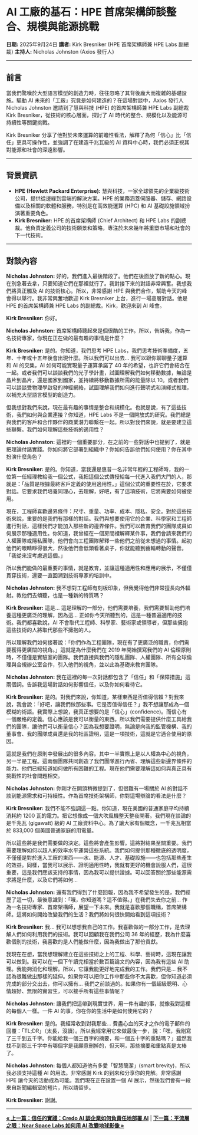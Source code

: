 # AI 工廠的基石：HPE 首席架構師談整合、規模與能源挑戰

**日期:** 2025年9月24日
**講者:** Kirk Bresniker (HPE 首席架構師兼 HPE Labs 副總裁)
**主持人:** Nicholas Johnston (Axios 發行人)

---

## 前言

當我們驚嘆於大型語言模型的創造力時，往往忽略了其背後龐大而複雜的基礎設施。驅動 AI 未來的「工廠」究竟是如何建造的？在這場對談中，Axios 發行人 Nicholas Johnston 邀請到了慧與科技 (HPE) 的首席架構師兼 HPE Labs 副總裁 Kirk Bresniker，從技術的核心層面，探討了 AI 時代的整合、規模化以及能源可持續性等關鍵挑戰。

Kirk Bresniker 分享了他對於未來運算的前瞻性看法，解釋了為何「信心」比「信任」更具可操作性，並強調了在建造千兆瓦級的 AI 資料中心時，我們必須正視其對能源和社會的深遠影響。

---

## 背景資訊

*   **HPE (Hewlett Packard Enterprise):** 慧與科技，一家全球領先的企業級技術公司，提供從邊緣到雲端的解決方案。HPE 的業務涵蓋伺服器、儲存、網路設備以及相關的軟體和服務，特別是在高效能運算 (HPC) 和 AI 基礎設施領域扮演著重要角色。
*   **Kirk Bresniker:** HPE 的首席架構師 (Chief Architect) 和 HPE Labs 的副總裁。他負責定義公司的技術願景和策略，專注於未來幾年將重塑市場和社會的下一代技術。

---

## 對談內容

**Nicholas Johnston:** 好的，我們進入最後階段了。他們在後面放了新的點心。現在別急著去拿，只要知道它們在那裡就行了。我對接下來的對話非常興奮。我想我們將真正觸及 AI 的技術核心。所以，非常感謝 HPE 與我們合作，幫助今天的峰會得以舉行。我非常興奮地歡迎 Kirk Bresniker 上台，進行一場高層對話。他是 HPE 的首席架構師兼 HPE Labs 的副總裁。Kirk，歡迎來到 AI 峰會。

**Kirk Bresniker:** 你好。

**Nicholas Johnston:** 首席架構師聽起來是個很酷的工作。所以，告訴我，作為一名技術專家，你現在正在做的最有趣的事情是什麼？

**Kirk Bresniker:** 是的。你知道，我們思考 HPE Labs，我們思考技術準備度，五年、十年或十五年後會出現什麼。所以我們可以出去... 我可以跟你聊聊量子運算和 AI 的交集，AI 如何可能實現量子運算承諾了 40 年的希望，也許它們會結合在一起。或者我們可以談談我們的光子學計畫，試圖理解我們如何移動數據，無論是晶片到晶片，還是國家到國家，並持續將移動數據所需的能量除以 10。或者我們可以談談受物理學啟發的神經網絡，試圖理解我們如何進行聲明式和演繹式推理，以補充大型語言模型的創造力。

但我想對我們來說，現在最有趣的事情是整合和規模化。也就是說，有了這些技術，我們如何與企業連接？你知道，HPE Labs 不是一個開放式的研究。我們總是與我們的客戶和合作夥伴的商業潛力聯繫在一起。所以對我們來說，就是要建立這些聯繫。我們如何理解這些技術的適用性？

**Nicholas Johnston:** 這裡的一個重要部分，在之前的一些對話中也提到了，就是把理論付諸實踐。你如何將它部署到組織中？你如何告訴他們如何使用？你在其中扮演什麼角色？

**Kirk Bresniker:** 是的。你知道，當我還是惠普一名非常年輕的工程師時，我的一位第一任經理教給我一個公式，我把這個公式傳授給每一代進入我們大門的人，那就是：「品質是根據最終客戶定義的使用適用性。」這個公式的重要性在於，它要求對話。它要求我們培養同理心，去理解，好吧，有了這項技術，它將需要如何被使用。

現在，工程師喜歡邊界條件：尺寸、重量、功率、成本、隱私、安全。對於這些技術來說，重要的是我們有那樣的對話。我們與想要使用它的企業、科學家和工程師進行對話，這樣我們才能加入那些新的邊界條件。我們可以教育我們的團隊成員如何展示那種適用性。你知道，我曾經在一個房間裡解釋某件事，我們會請來我們的人權團隊或隱私團隊，他們會向工程團隊解釋一些他們之前從未想過的事情。起初他們的眼睛睜得很大，然後他們會低頭看著桌子，你就能聽到齒輪轉動的聲音。「我從來沒考慮過這個。」

所以我們能做的最重要的事情，就是教育，並讓這種適用性和應用的展示，不僅僅貫穿技術，還要一直回溯到技術專家的培訓中。

**Nicholas Johnston:** 我不想對工程師有刻板印象，但我覺得他們非常擅長向外輻射。教他們去傾聽，也是一種新的特質嗎？

**Kirk Bresniker:** 這是... 這是理解的一部分，他們需要培養，我們需要幫助他們培養這種更廣泛的理解，因為這... 正如你今天所聽到的，這是一種普遍適用的技術。我們都喜歡說，AI 不會取代工程師、科學家、藝術家或領導者，但那些擁抱這些技術的人將取代那些不擁抱的人。

所以理解我們如何接著說：「你們作為工程團隊，現在有了更廣泛的職責，你們需要獲得更廣闊的視角。」這就是為什麼我們在 2019 年開始撰寫我們的 AI 倫理原則時，不僅僅是實驗室的團隊。我們直接與我們的隱私團隊、人權團隊、所有全球倫理與合規辦公室合作，引入他們的視角，並以此為基礎來教育團隊。

**Nicholas Johnston:** 我在這裡的每一次對話都包含了「信任」和「保障措施」這兩個詞。告訴我這場對話如何影響信任，以及你如何看待它。

**Kirk Bresniker:** 是的。對我們來說，你知道，某樣東西是否值得信賴？對我來說，我會說：「好吧，讓我們做那些事。它是否值得信任？」我不想讓那成為一個模糊的術語。我實際上想說，我真正想要的是「信心」(confidence)。而信心有一個嚴格的定義。信心應該是我可以衡量的東西。所以我們需要提供什麼工具給我們的團隊，讓他們可以衡量信心？因為我想要證明，無論是向我的監管機構、我的董事會、我的團隊成員還是我的社區證明，這是一項技術，這就是它適合使用的原因。

這就是我們在原則中發展出的很多內容。其中一半實際上是以人權為中心的視角，另一半是工程。這兩個團隊共同創造了我們團隊進行內省、理解這些新邊界條件的能力。他們已經知道如何做所有困難的工程。現在他們需要理解這如何與真正具有挑戰性的社會問題相交。

**Nicholas Johnston:** 你剛才在開頭稍微提到了，但很難有一場關於 AI 的對話不談到能源需求和可持續性。作為首席技術架構師，你對這場辯論的看法是什麼？

**Kirk Bresniker:** 我們不能不強調這一點。你知道，現在美國的普通家庭平均持續消耗約 1200 瓦的電力。把它想像成一個大吹風機整天整夜開著。我們現在談論的是千兆瓦 (gigawatt) 級的 AI 工廠資料中心。為了讓大家有個概念，一千兆瓦相當於 833,000 個美國普通家庭的用電量。

所以這些將是我們需要做的決定。這些將會產生影響。這將對結果至關重要。我們需要理解如何以超人的效率水平運營這些系統。我們如何提供那種徹底的透明度，不僅僅是對於進入工廠的東西——水、能源、人才、基礎設施——也包括那些產生的效益。同樣，當我可以展示、證明適用性時，我就有更好的機會說服人們，這很重要，這是我們應該支持的事情，因為我可以提供證據。可以回答關於那些能源需求將是什麼，以及它們將如何...

**Nicholas Johnston:** 還有我們得到了什麼回報，因為我不希望發生的是，我們經歷了這一切，最後意識到：「哦，你知道嗎？這不值得。」在我們失去你之前... 作為一名技術專家、首席架構師，展望一下未來。我就是喜歡那個職稱，首席架構師。這將如何開始改變我們的生活？我們將如何很快開始看到這項技術？

**Kirk Bresniker:** 我... 我可以想想我自己的工作。我喜歡做的一部分工作，是去理解人們如何利用我們的技術。我可以回顧我在我們公司 36 年的經歷，我為什麼喜歡個別的技術，我喜歡的是人們能做什麼，因為我做出了那份貢獻。

我現在在想，當我想理解建立在這些技術之上的工程、科學、藝術時，這現在讓我可以做到。我可以在一個下午讀完相當於數百篇論文的內容，因為我有這些 AI 助理。我能夠消化和理解。所以，它讓我能更好地完成我的工作。我們只是... 我不認為很難做出那樣的延伸。如果你可以把你工作中那些你不太喜歡，但你知道必須完成的部分交出去，你可以擁有... 我們之前談過的。如果你有一個超級聰明、心情超好、無限的實習生，可以接手所有這些事情呢？

**Nicholas Johnston:** 讓我們把這帶到現實世界，用一件有趣的事，就像我對這裡的每個人一樣。一件 AI 的事，你在你的生活中是如何使用它的？

**Kirk Bresniker:** 是的。我經常收到對我那些... 費盡心血的天才之作的電子郵件的回覆：「TL;DR」（太長，沒讀）。所以我經常用它來做最後一步，說：「嘿，我剛寫了三千到五千字。你能給我一個三百字的摘要，和一個五十字的重點嗎？」雖然我找不到那三千字中有哪個字是我願意刪掉的，但天啊，那些摘要和重點真是太棒了。

**Nicholas Johnston:** 每個人都知道他有多愛「智慧簡潔」(smart brevity)，所以我必須支持這種 AI 的用法。非常感謝 Kirk 的到來和分享你的見解。非常感謝 HPE 讓今天的活動成為可能。我們現在正在設置一個 AI 展示，然後我們會有一段來自新聞編輯室的短片，所以請留步。

**Kirk Bresniker:** 謝謝。

---
[**&laquo; 上一篇：信任的實踐：Credo AI 談企業如何負責任地部署 AI**](./09-credo-ai-governance.md) | [**下一篇：平流層之眼：Near Space Labs 如何用 AI 改變地球影像 &raquo;**](./11-near-space-labs-imaging.md)
